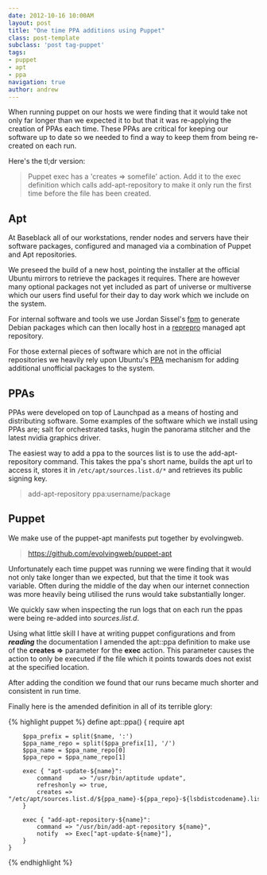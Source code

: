 ```yaml
---
date: 2012-10-16 10:00AM
layout: post
title: "One time PPA additions using Puppet"
class: post-template
subclass: 'post tag-puppet'
tags:
- puppet
- apt
- ppa
navigation: true
author: andrew
---
```


When running puppet on our hosts we were finding that it would take not only far longer than we expected it to but that it was re-applying the creation of PPAs each time. These PPAs are critical for keeping our software up to date so we needed to find a way to keep them from being re-created on each run.

Here's the tl;dr version:

> Puppet exec has a 'creates => somefile' action. Add it to the exec definition which calls add-apt-repository to make it only run the first time before the file has been created.

## Apt

At Baseblack all of our workstations, render nodes and servers have their software packages, configured and managed via a combination of Puppet and Apt repositories.

We preseed the build of a new host, pointing the installer at the official Ubuntu mirrors to retrieve the packages it requires. There are however many optional packages not yet included as part of universe or multiverse which our users find useful for their day to day work which we include on the system.

For internal software and tools we use Jordan Sissel's [fpm](https://github.com/jordansissel/fpm) to generate Debian packages which can then locally host in a [reprepro](http://mirrorer.alioth.debian.org/) managed apt repository.

For those external pieces of software which are not in the official repositories we heavily rely upon Ubuntu's [PPA](https://help.launchpad.net/Packaging/PPA) mechanism for adding additional unofficial packages to the system.

## PPAs

PPAs were developed on top of Launchpad as a means of hosting and distributing software. Some examples of the software which we install using PPAs are; salt for orchestrated tasks, hugin the panorama stitcher and the latest nvidia graphics driver.

The easiest way to add a ppa to the sources list is to use the add-apt-repository command. This takes the ppa's short name, builds the apt url to access it, stores it in `/etc/apt/sources.list.d/*` and retrieves its public signing key.

> add-apt-repository ppa:username/package

## Puppet

We make use of the puppet-apt manifests put together by evolvingweb.

> https://github.com/evolvingweb/puppet-apt

Unfortunately each time puppet was running we were finding that it would not only take longer than we expected, but that the time it took was variable. Often during the middle of the day when our internet connection was more heavily being utilised the runs would take substantially longer.

We quickly saw when inspecting the run logs that on each run the ppas were being re-added into *sources.list.d*.

Using what little skill I have at writing puppet configurations and from **_reading_** the documentation I amended the apt::ppa definition to make use of the **creates =>** parameter for the **exec** action. This parameter causes the action to only be executed if the file which it points towards does not exist at the specified location.

After adding the condition we found that our runs became much shorter and consistent in run time.

Finally here is the amended definition in all of its terrible glory:

{% highlight puppet %}
    define apt::ppa() {
        require apt

        $ppa_prefix = split($name, ':')
        $ppa_name_repo = split($ppa_prefix[1], '/')
        $ppa_name = $ppa_name_repo[0]
        $ppa_repo = $ppa_name_repo[1]

        exec { "apt-update-${name}":
            command     => "/usr/bin/aptitude update",
            refreshonly => true,
            creates => "/etc/apt/sources.list.d/${ppa_name}-${ppa_repo}-${lsbdistcodename}.list",
        }

        exec { "add-apt-repository-${name}":
            command => "/usr/bin/add-apt-repository ${name}",
            notify  => Exec["apt-update-${name}"],
        }
    }
{% endhighlight %}

